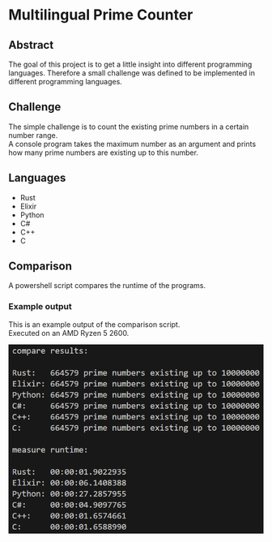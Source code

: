 # Multilingual Prime Counter

## Abstract
The goal of this project is to get a little insight into different programming languages.
Therefore a small challenge was defined to be implemented in different programming languages.

## Challenge
The simple challenge is to count the existing prime numbers in a certain number range.  
A console program takes the maximum number as an argument and prints how many prime numbers are existing up to this number.

## Languages
- Rust
- Elixir
- Python
- C#
- C++
- C

## Comparison
A powershell script compares the runtime of the programs.

### Example output
This is an example output of the comparison script.  
Executed on an AMD Ryzen 5 2600.

![example output](compare_programs_example.png)